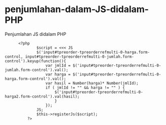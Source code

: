 # penjumlahan-dalam-JS-didalam-PHP
Penjumlahan JS didalam PHP

          <?php 
                  $script = <<< JS
                  $('input#tpreorder-tpreorderrefmulti-0-harga.form-control, input#tpreorder-tpreorderrefmulti-0-jumlah.form-       control').keyup(function(){
                      var jmlId = $('input#tpreorder-tpreorderrefmulti-0-jumlah.form-control').val();
                      var harga = $('input#tpreorder-tpreorderrefmulti-0-harga.form-control').val();
                      var hasil = Number(harga)* Number(jmlId);
                      if ( jmlId != "" && harga != "" ) {
                          $('input#tpreorder-tpreorderrefmulti-0-harga2.form-control').val(hasil);
                          }
                      });
                  JS;
                  $this->registerJs($script);
              ?>
